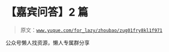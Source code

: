 # 【嘉宾问答】2 篇

> 原文：[`www.yuque.com/for_lazy/zhoubao/zug01fry8kl1f971`](https://www.yuque.com/for_lazy/zhoubao/zug01fry8kl1f971)

公众号懒人找资源，懒人专属群分享